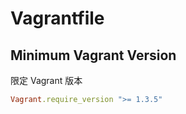 <!-- #vagrantfile -->
# Vagrantfile

## Minimum Vagrant Version

限定 Vagrant 版本

```ruby
Vagrant.require_version ">= 1.3.5"
```
